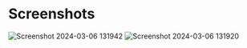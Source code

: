 # Screenshots

![Screenshot 2024-03-06 131942](https://github.com/sanyam40/DevOps-Projects/assets/87993985/ff36bf9b-135f-4598-94f0-8ca3a248e5b4)
![Screenshot 2024-03-06 131920](https://github.com/sanyam40/DevOps-Projects/assets/87993985/9d0b709a-54e4-4340-9c6f-115ee8077e12)
